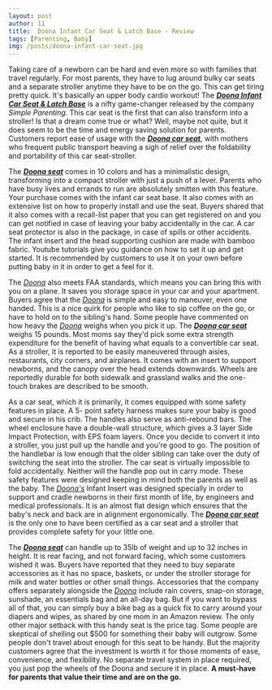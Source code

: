 ```yaml
---
layout: post
author: 11
title:  Doona Infant Car Seat & Latch Base - Review
tags: [Parenting, Baby]
img: /posts/doona-infant-car-seat.jpg
---
```


Taking care of a newborn can be hard and even more so with families that travel regularly. For most parents, they have to lug around bulky car seats and a separate stroller anytime they have to be on the go. This can get tiring pretty quick. It's basically an upper body cardio workout! The [***Doona Infant Car Seat & Latch Base***](https://www.amazon.com/Doona-Infant-Seat-Latch-Base/dp/B07HML1BT5/ref=sr_1_6?qid=1566904150&refinements=p_36%3A30000-&rnid=386430011&s=baby-products&sr=1-6&th=1&tag=reviewhuntr-20) is a nifty game-changer released by the company *Simple Parenting*. This car seat is the first that can also transform into a stroller! Is that a dream come true or what? Well, maybe not quite, but it does seem to be the time and energy saving solution for parents. Customers report ease of usage with the [***Doona car seat***](https://www.amazon.com/Doona-Infant-Seat-Latch-Base/dp/B07HML1BT5/ref=sr_1_6?qid=1566904150&refinements=p_36%3A30000-&rnid=386430011&s=baby-products&sr=1-6&th=1&tag=reviewhuntr-20), with mothers who frequent public transport heaving a sigh of relief over the foldability and portability of this car seat-stroller. 

The [***Doona seat***](https://www.amazon.com/Doona-Infant-Seat-Latch-Base/dp/B07HML1BT5/ref=sr_1_6?qid=1566904150&refinements=p_36%3A30000-&rnid=386430011&s=baby-products&sr=1-6&th=1&tag=reviewhuntr-20) comes in 10 colors and has a minimalistic design, transforming into a compact stroller with just a push of a lever. Parents who have busy lives and errands to run are absolutely smitten with this feature. Your purchase comes with the infant car seat base. It also comes with an extensive list on how to properly install and use the seat. Buyers shared that it also comes with a recall-list paper that you can get registered on and you can get notified in case of leaving your baby accidentally in the car. A car seat protector is also in the package, in case of spills or other accidents. The infant insert and the head supporting cushion are made with bamboo fabric. Youtube tutorials give you guidance on how to set it up and get started. It is recommended by customers to use it on your own before putting baby in it in order to get a feel for it. 

The [*Doona*](https://www.amazon.com/Doona-Infant-Seat-Latch-Base/dp/B07HML1BT5/ref=sr_1_6?qid=1566904150&refinements=p_36%3A30000-&rnid=386430011&s=baby-products&sr=1-6&th=1&tag=reviewhuntr-20) also meets FAA standards, which means you can bring this with you on a plane. It saves you storage space in your car and your apartment. Buyers agree that the [*Doona*](https://www.amazon.com/Doona-Infant-Seat-Latch-Base/dp/B07HML1BT5/ref=sr_1_6?qid=1566904150&refinements=p_36%3A30000-&rnid=386430011&s=baby-products&sr=1-6&th=1&tag=reviewhuntr-20) is simple and easy to maneuver, even one handed. This is a nice quirk for people who like to sip coffee on the go, or have to hold on to the sibling's hand. Some people have commented on how heavy the [*Doona*](https://www.amazon.com/Doona-Infant-Seat-Latch-Base/dp/B07HML1BT5/ref=sr_1_6?qid=1566904150&refinements=p_36%3A30000-&rnid=386430011&s=baby-products&sr=1-6&th=1&tag=reviewhuntr-20) weighs when you pick it up. The [***Doona car seat***](https://www.amazon.com/Doona-Infant-Seat-Latch-Base/dp/B07HML1BT5/ref=sr_1_6?qid=1566904150&refinements=p_36%3A30000-&rnid=386430011&s=baby-products&sr=1-6&th=1&tag=reviewhuntr-20) weighs 15 pounds. Most moms say they'd pick some extra strength expenditure for the benefit of having what equals to a convertible car seat. As a stroller, it is reported to be easily maneuvered through aisles, restaurants, city corners, and airplanes. It comes with an insert to support newborns, and the canopy over the head extends downwards. Wheels are reportedly durable for both sidewalk and grassland walks and the one-touch brakes are described to be smooth.  

As a car seat, which it is primarily, it comes equipped with some safety features in place. A 5- point safety harness makes sure your baby is good and secure in his crib. The handles also serve as anti-rebound bars. The wheel enclosure have a double-wall structure, which gives a 3 layer Side Impact Protection, with EPS foam layers. Once you decide to convert it into a stroller, you just pull up the handle and you're good to go. The position of the handlebar is low enough that the older sibling can take over the duty of switching the seat into the stroller. The car seat is virtually impossible to fold accidentally. Neither will the handle pop out in carry mode. These safety features were designed keeping in mind both the parents as well as the baby. The [*Doona's*](https://www.amazon.com/Doona-Infant-Seat-Latch-Base/dp/B07HML1BT5/ref=sr_1_6?qid=1566904150&refinements=p_36%3A30000-&rnid=386430011&s=baby-products&sr=1-6&th=1&tag=reviewhuntr-20) Infant Insert was designed specially in order to support and cradle newborns in their first month of life, by engineers and medical professionals. It is an almost flat design which ensures that the baby's neck and back are in alignment ergonomically. The [***Doona car seat***](https://www.amazon.com/Doona-Infant-Seat-Latch-Base/dp/B07HML1BT5/ref=sr_1_6?qid=1566904150&refinements=p_36%3A30000-&rnid=386430011&s=baby-products&sr=1-6&th=1&tag=reviewhuntr-20) is the only one to have been certified as a car seat and a stroller that provides complete safety for your little one.     

The [***Doona seat***](https://www.amazon.com/Doona-Infant-Seat-Latch-Base/dp/B07HML1BT5/ref=sr_1_6?qid=1566904150&refinements=p_36%3A30000-&rnid=386430011&s=baby-products&sr=1-6&th=1&tag=reviewhuntr-20) can handle up to 35lb of weight and up to 32 inches in height. It is rear facing, and not forward facing, which some customers wished it was. Buyers have reported that they need to buy separate accessories as it has no space, baskets, or under the stroller storage for milk and water bottles or other small things. Accessories that the company offers separately alongside the [*Doona*](https://www.amazon.com/Doona-Infant-Seat-Latch-Base/dp/B07HML1BT5/ref=sr_1_6?qid=1566904150&refinements=p_36%3A30000-&rnid=386430011&s=baby-products&sr=1-6&th=1&tag=reviewhuntr-20) include rain covers, snap-on storage, sunshade, an essentials bag and an all-day bag. But if you want to bypass all of that, you can simply buy a bike bag as a quick fix to carry around your diapers and wipes, as shared by one mom in an Amazon review. The only other major setback with this handy seat is the price tag. Some people are skeptical of shelling out $500 for something their baby will outgrow. Some people don't travel about enough for this seat to be handy. But the majority customers agree that the investment is worth it for those moments of ease, convenience, and flexibility. No separate travel system in place required, you just pop the wheels of the Doona and secure it in place. **A must-have for parents that value their time and are on the go.**

